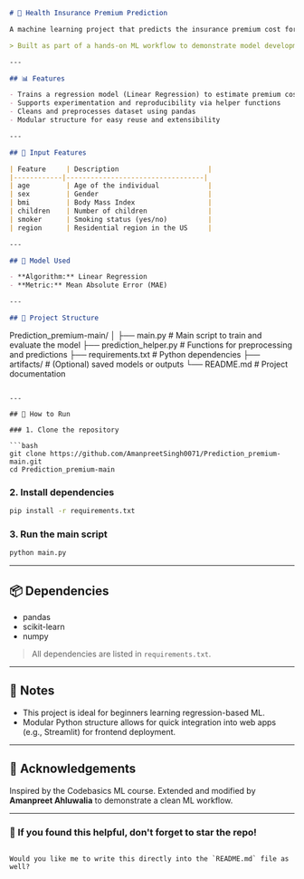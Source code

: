 ```markdown
# 🏥 Health Insurance Premium Prediction

A machine learning project that predicts the insurance premium cost for individuals based on personal health and demographic attributes such as age, BMI, smoking status, and more.

> Built as part of a hands-on ML workflow to demonstrate model development, experimentation, and deployment for real-world use cases.

---

## 📊 Features

- Trains a regression model (Linear Regression) to estimate premium costs
- Supports experimentation and reproducibility via helper functions
- Cleans and preprocesses dataset using pandas
- Modular structure for easy reuse and extensibility

---

## 🧪 Input Features

| Feature     | Description                      |
|------------|----------------------------------|
| age         | Age of the individual            |
| sex         | Gender                           |
| bmi         | Body Mass Index                  |
| children    | Number of children               |
| smoker      | Smoking status (yes/no)          |
| region      | Residential region in the US     |

---

## 🧠 Model Used

- **Algorithm:** Linear Regression
- **Metric:** Mean Absolute Error (MAE)

---

## 📁 Project Structure

```

Prediction\_premium-main/
│
├── main.py                # Main script to train and evaluate the model
├── prediction\_helper.py  # Functions for preprocessing and predictions
├── requirements.txt       # Python dependencies
├── artifacts/             # (Optional) saved models or outputs
└── README.md              # Project documentation

````

---

## 🚀 How to Run

### 1. Clone the repository

```bash
git clone https://github.com/AmanpreetSingh0071/Prediction_premium-main.git
cd Prediction_premium-main
````

### 2. Install dependencies

```bash
pip install -r requirements.txt
```

### 3. Run the main script

```bash
python main.py
```

---

## 📦 Dependencies

* pandas
* scikit-learn
* numpy

> All dependencies are listed in `requirements.txt`.

---

## 📌 Notes

* This project is ideal for beginners learning regression-based ML.
* Modular Python structure allows for quick integration into web apps (e.g., Streamlit) for frontend deployment.

---

## 🙌 Acknowledgements

Inspired by the Codebasics ML course. Extended and modified by **Amanpreet Ahluwalia** to demonstrate a clean ML workflow.

---

### 🌟 If you found this helpful, don't forget to star the repo!

```

Would you like me to write this directly into the `README.md` file as well?
```
